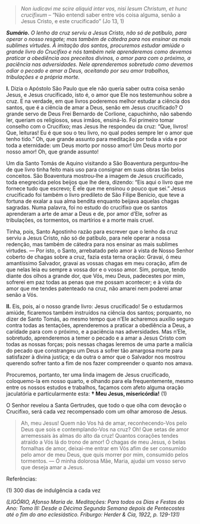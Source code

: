 > *Non iudicavi me scire aliquid inter vos, nisi Iesum Christum, et hunc crucifixum* – “Não entendi saber entre vós coisa alguma, senão a Jesus Cristo, e este crucificado” (Jo 13, 1)

***Sumário.** O lenho da cruz serviu a Jesus Cristo, não só de patíbulo, para operar o nosso resgate; mas também de cátedra para nos ensinar as mais sublimes virtudes. À imitação dos santos, procuremos estudar amiúde o grande livro do Crucifixo e nós também nele aprenderemos como devemos praticar a obediência aos preceitos divinos, o amor para com o próximo, a paciência nas adversidades. Nele aprenderemos sobretudo como devemos odiar o pecado e amar a Deus, aceitando por seu amor trabalhos, tribulações e a própria morte.*

**I.** Dizia o Apóstolo São Paulo que ele não queria saber outra coisa senão Jesus, e Jesus crucificado, isto é, o amor que Ele nos testemunhou sobre a cruz. E na verdade, em que livros poderemos melhor estudar a ciência dos santos, que é a ciência de amar a Deus, senão em Jesus crucificado? O grande servo de Deus Frei Bernardo de Corlione, capuchinho, não sabendo ler, queriam os religiosos, seus irmãos, ensiná-lo. Foi primeiro tomar conselho com o Crucifixo; mas Jesus lhe respondeu da cruz: “Que, livros! Que, leituras! Eu é que sou o teu livro, no qual podes sempre ler o amor que tenho tido.” Oh, que grande assunto para meditação por toda a vida e por toda a eternidade: um Deus morto por nosso amor! Um Deus morto por nosso amor! Oh, que grande assunto!

Um dia Santo Tomás de Aquino visitando a São Boaventura perguntou-lhe de que livro tinha feito mais uso para consignar em suas obras tão belos conceitos. São Boaventura mostrou-lhe a imagem de Jesus crucificado, toda enegrecida pelos beijos que lhe dera, dizendo: “Eis aqui o livro que me fornece tudo que escrevo; É ele que me ensinou o pouco que sei.” Jesus crucificado foi também o livro predileto de São Filipe Benicio, que teve a fortuna de exalar a sua alma bendita enquanto beijava aquelas chagas sagradas. Numa palavra, foi no estudo do crucifixo que os santos aprenderam a arte de amar a Deus e de, por amor d’Ele, sofrer as tribulações, os tormentos, os martírios e a morte mais cruel.

Tinha, pois, Santo Agostinho razão para escrever que o lenho da cruz serviu a Jesus Cristo, não só de patíbulo, para nele operar a nossa redenção, mas também de cátedra para nos ensinar as mais sublimes virtudes. — Por isto, o Santo, arrebatado pelo amor à vista de Nosso Senhor coberto de chagas sobre a cruz, fazia esta terna oração: Gravai, ó meu amantíssimo Salvador, gravai as vossas chagas em meu coração, afim de que nelas leia eu sempre a vossa dor e o vosso amor. Sim, porque, tendo diante dos olhos a grande dor, que Vós, meu Deus, padecestes por mim, sofrerei em paz todas as penas que me possam acontecer; e à vista do amor que me tendes patenteado na cruz, não amarei nem poderei amar senão a Vós.

**II.** Eis, pois, aí o nosso grande livro: Jesus crucificado! Se o estudarmos amiúde, ficaremos também instruídos na ciência dos santos; porquanto, no dizer de Santo Tomás, ao mesmo tempo que n’Ele acharemos auxílio seguro contra todas as tentações, aprenderemos a praticar a obediência a Deus, a caridade para com o próximo, e a paciência nas adversidades. Mas n’Ele, sobretudo, aprenderemos a temer o pecado e a amar a Jesus Cristo com todas as nossas forças; pois nessas chagas leremos de uma parte a malícia do pecado que constrangeu um Deus a sofrer tão amargosa morte para satisfazer à divina justiça; e da outra o amor que o Salvador nos mostrou querendo sofrer tanto a fim de nos fazer compreender o quanto nos amava.

Procuremos, portanto, ter uma linda imagem de Jesus crucificado, coloquemo-la em nosso quarto, e olhando para ela frequentemente, mesmo entre os nossos estudos e trabalhos, façamos com afeto alguma oração jaculatória e particularmente esta: **† Meu Jesus, misericórdia!** (1)

O Senhor revelou a Santa Gertrudes, que todo o que olha com devoção o Crucifixo, será cada vez recompensado com um olhar amoroso de Jesus.

> Ah, meu Jesus! Quem não Vos há de amar, reconhecendo-Vos pelo Deus que sois e contemplando-Vos na cruz? Oh! Que setas de amor arremessais às almas do alto da cruz! Quantos corações tendes atraído a Vós lá do trono de amor! Ó chagas de meu Jesus, ó belas fornalhas de amor, deixai-me entrar em Vós afim de ser consumido pelo amor de meu Deus, que quis morrer por mim, consumido pelos tormentos. — Ó minha dolorosa Mãe, Maria, ajudai um vosso servo que deseja amar a Jesus.

Referências:

\(1\) 300 dias de indulgência a cada vez

*(LIGÓRIO, Afonso Maria de. Meditações: Para todos os Dias e Festas do Ano: Tomo III: Desde a Décima Segunda Semana depois de Pentecostes até o fim do ano eclesiástico. Friburgo: Herder & Cia, 1922, p. 129-131)*
